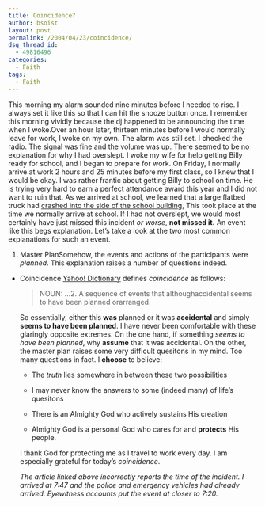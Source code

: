 ```yaml
---
title: Coincidence?
author: bsoist
layout: post
permalink: /2004/04/23/coincidence/
dsq_thread_id:
  - 49816496
categories:
  - Faith
tags:
  - Faith
---
```

This morning my alarm sounded nine minutes before I needed to rise. I always set it like this so that I can hit the snooze button once. I remember this morning vividly because the dj happened to be announcing the time when I woke.Over an hour later, thirteen minutes before I would normally leave for work, I woke on my own. The alarm was still set. I checked the radio. The signal was fine and the volume was up. There seemed to be no explanation for why I had overslept. I woke my wife for help getting Billy ready for school, and I began to prepare for work. On Friday, I normally arrive at work 2 hours and 25 minutes before my first class, so I knew that I would be okay. I was rather frantic about getting Billy to school on time. He is trying very hard to earn a perfect attendance award this year and I did not want to ruin that. As we arrived at school, we learned that a large flatbed truck had [crashed into the side of the school building.][1] This took place at the time we normally arrive at school. If I had not overslept, we would most certainly have just missed this incident *or worse*, **not missed it.** An event like this begs explanation. Let&#8217;s take a look at the two most common explanations for such an event.

  1. Master PlanSomehow, the events and actions of the participants were *planned*. This explanation raises a number of questions indeed.

  * Coincidence [Yahoo! Dictionary][2] defines *coincidence* as follows:
    > NOUN: &#8230;2. A sequence of events that althoughaccidental seems to have been planned orarranged.</p>
    
    So essentially, either this **was** planned or it was **accidental** and simply **seems to have been planned**. I have never been comfortable with these glaringly opposite extremes. On the one hand, if something *seems to have been planned*, why **assume** that it was accidental. On the other, the master plan raises some very difficult quesitons in my mind. Too many questions in fact. I **choose** to believe:
    
      * The *truth* lies somewhere in between these two possibilities
    
      * I may never know the answers to some (indeed many) of life&#8217;s quesitons
    
      * There is an Almighty God who actively sustains His creation
    
      * Almighty God is a personal God who cares for and **protects** His people.
    
    I thank God for protecting me as I travel to work every day. I am especially grateful for today&#8217;s *coincidence*. <i class="fa fa-smile-o"></i>
    
    <address>
      The article linked above incorrectly reports the time of the incident. I arrived at 7:47 and the police and emergency vehicles had already arrived. Eyewitness accounts put the event at closer to 7:20.
    </address>
    

 [1]: http://www.delawareonline.com/newsjournal/local/2004/04/24truckcrashesint.html
 [2]: http://education.yahoo.com/reference/dictionary/entries/58/c0465800.html
